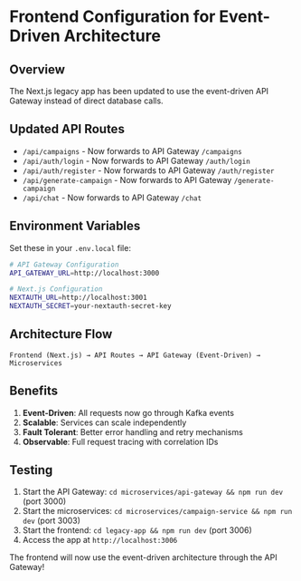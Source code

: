# Frontend Configuration for Event-Driven Architecture

## Overview
The Next.js legacy app has been updated to use the event-driven API Gateway instead of direct database calls.

## Updated API Routes
- `/api/campaigns` - Now forwards to API Gateway `/campaigns`
- `/api/auth/login` - Now forwards to API Gateway `/auth/login`
- `/api/auth/register` - Now forwards to API Gateway `/auth/register`
- `/api/generate-campaign` - Now forwards to API Gateway `/generate-campaign`
- `/api/chat` - Now forwards to API Gateway `/chat`

## Environment Variables
Set these in your `.env.local` file:

```bash
# API Gateway Configuration
API_GATEWAY_URL=http://localhost:3000

# Next.js Configuration
NEXTAUTH_URL=http://localhost:3001
NEXTAUTH_SECRET=your-nextauth-secret-key
```

## Architecture Flow
```
Frontend (Next.js) → API Routes → API Gateway (Event-Driven) → Microservices
```

## Benefits
1. **Event-Driven**: All requests now go through Kafka events
2. **Scalable**: Services can scale independently
3. **Fault Tolerant**: Better error handling and retry mechanisms
4. **Observable**: Full request tracing with correlation IDs

## Testing
1. Start the API Gateway: `cd microservices/api-gateway && npm run dev` (port 3000)
2. Start the microservices: `cd microservices/campaign-service && npm run dev` (port 3003)
3. Start the frontend: `cd legacy-app && npm run dev` (port 3006)
4. Access the app at `http://localhost:3006`

The frontend will now use the event-driven architecture through the API Gateway!
